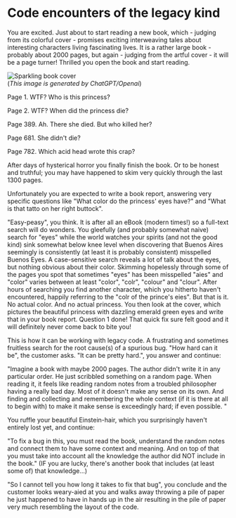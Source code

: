 # Code encounters of the legacy kind

You are excited. Just about to start reading a new book, which - judging from its colorful cover - promises exciting interweaving tales about interesting characters living fascinating lives. It is a rather large book - probably about 2000 pages, but again - judging from the artful cover - it will be a page turner! Thrilled you open the book and start reading.


![Sparkling book cover](/data/blogs/code-encounters-of-the-legacy-kind/book-cover.jpg)\
(*This image is generated by ChatGPT/Openai*) 
  
Page 1.
WTF? Who is this princess? 

Page 2.
WTF? When did the princess die?

Page 389.
Ah. There she died. But who killed her?

Page 681.
She didn't die? 

Page 782.
Which acid head wrote this crap?

After days of hysterical horror you finally finish the book. Or to be honest and truthful; you may have happened to skim very quickly through the last 1300 pages. 

Unfortunately you are expected to write a book report, answering very specific questions like "What color do the princess' eyes have?" and "What is that tatto on her right buttock".

"Easy-peasy", you think. It is after all an eBook (modern times!) so a full-text search will do wonders. You gleefully (and probably somewhat naive) search for "eyes" while the world  watches your spirits (and not the good kind) sink somewhat below knee level when discovering that Buenos Aires seemingly is consistently (at least it is probably consistent) misspelled Buenos Eyes. A case-sensitive search reveals a lot of talk about the eyes, but nothing obvious about their color. Skimming hopelessly through some of the pages you spot that sometimes "eyes" has been misspelled "aies" and "color" varies between at least "color", "colr", "colour" and "clour". After hours of searching you find another character, which you hitherto haven't encountered, happily referring to the "colr of the prince's eies". But that is it. No actual color. And no actual princess. You then look at the cover, which pictures the beautiful princess with dazzling emerald green eyes and write that in your book report. Question 1 done! That quick fix sure felt good and it will definitely never 
come back to bite you!

This is how it can be working with legacy code. A frustrating and sometimes fruitless search for the root cause(s) of a spurious bug. "How hard can it be", the customer asks. "It can be pretty hard.",  you answer and continue:

"Imagine a book with maybe 2000 pages. The author didn't write it in any particular order. He just scribbled something on a random page. When reading it, it feels like reading random notes from a troubled philosopher having a really bad day. Most of it doesn't make any sense on its own. And finding and collecting and remembering the whole context (if it is there at all to begin with) to make it make sense is exceedingly hard; if even possible. "

You ruffle your beautiful Einstein-hair, which you surprisingly haven't entirely lost yet, and continue:

"To fix a bug in this, you must read the book, understand the random notes and connect them to have some context and meaning. And on top of that you must take into account all the knowledge the author did NOT include in the book." (IF you are lucky, there's another book that includes (at least some of) that knowledge...)

"So I cannot tell you how long it takes to fix that bug", you conclude and the customer looks weary-aied at you and walks away throwing a pile of paper he just happened to have in hands up in the air resulting in the pile of paper very much resembling the layout of the code.
